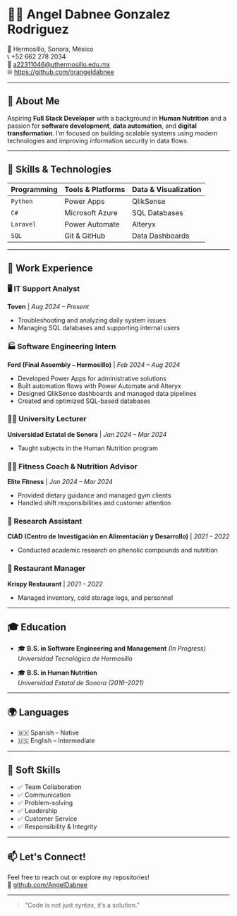 # 👨‍💻 Angel Dabnee Gonzalez Rodriguez

📍 Hermosillo, Sonora, México  
📞 +52 662 278 2034  
📧 a22311046@uthermosillo.edu.mx  
🌐 https://github.com/grangeldabnee

---

## 🚀 About Me

Aspiring **Full Stack Developer** with a background in **Human Nutrition** and a passion for **software development**, **data automation**, and **digital transformation**. I’m focused on building scalable systems using modern technologies and improving information security in data flows.

---

## 🧠 Skills & Technologies

| Programming | Tools & Platforms | Data & Visualization |
|-------------|-------------------|------------------------|
| `Python` | Power Apps | QlikSense |
| `C#` | Microsoft Azure | SQL Databases |
| `Laravel` | Power Automate | Alteryx |
| `SQL` | Git & GitHub | Data Dashboards |

---

## 💼 Work Experience

### 🖥️ IT Support Analyst  
**Toven** | *Aug 2024 – Present*  
- Troubleshooting and analyzing daily system issues  
- Managing SQL databases and supporting internal users  

### 🏭 Software Engineering Intern  
**Ford (Final Assembly – Hermosillo)** | *Feb 2024 – Aug 2024*  
- Developed Power Apps for administrative solutions  
- Built automation flows with Power Automate and Alteryx  
- Designed QlikSense dashboards and managed data pipelines  
- Created and optimized SQL-based databases  

### 👨‍🏫 University Lecturer  
**Universidad Estatal de Sonora** | *Jan 2024 – Mar 2024*  
- Taught subjects in the Human Nutrition program  

### 🏋️‍♂️ Fitness Coach & Nutrition Advisor  
**Elite Fitness** | *Jan 2024 – Mar 2024*  
- Provided dietary guidance and managed gym clients  
- Handled shift responsibilities and customer attention  

### 🔬 Research Assistant  
**CIAD (Centro de Investigación en Alimentación y Desarrollo)** | *2021 – 2022*  
- Conducted academic research on phenolic compounds and nutrition  

### 🍴 Restaurant Manager  
**Krispy Restaurant** | *2021 – 2022*  
- Managed inventory, cold storage logs, and personnel  

---

## 🎓 Education

- 🎓 **B.S. in Software Engineering and Management** *(In Progress)*  
  *Universidad Tecnológica de Hermosillo*  

- 🎓 **B.S. in Human Nutrition**  
  *Universidad Estatal de Sonora (2016–2021)*

---

## 🌍 Languages

- 🇲🇽 Spanish – Native  
- 🇺🇸 English – Intermediate  

---

## 🧩 Soft Skills

- ✅ Team Collaboration  
- ✅ Communication  
- ✅ Problem-solving  
- ✅ Leadership  
- ✅ Customer Service  
- ✅ Responsibility & Integrity  

---

## 📫 Let's Connect!

Feel free to reach out or explore my repositories!  
🔗 [github.com/AngelDabnee](https://github.com/AngelDabnee)

---

> “Code is not just syntax, it’s a solution.”
